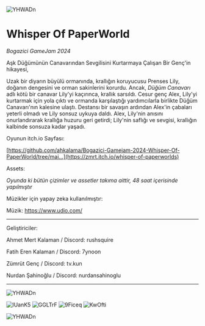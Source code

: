 ![YHWADn](https://github.com/ahkalama/Bogazici-Gamejam-2024-Whisper-Of-PaperWorld/assets/116187665/b4d75620-2931-4a59-99f7-f2d601e7e50d)

# Whisper Of PaperWorld
*Bogazici GameJam 2024*

Aşk Düğümünün Canavarından Sevgilisini Kurtarmaya Çalışan Bir Genç'in hikayesi,

Uzak bir diyarın büyülü ormanında, krallığın koruyucusu Prenses Lily, doğanın dengesini ve orman sakinlerini korurdu. Ancak, *Düğüm Canavarı* adlı kötü bir canavar Lily'yi kaçırınca, krallık sarsıldı. Cesur genç Alex, Lily'yi kurtarmak için yola çıktı ve ormanda karşılaştığı yardımcılarla birlikte Düğüm Canavarı'nın kalesine ulaştı. Destansı bir savaşın ardından Alex'in çabaları yeterli olmadı ve Lily sonsuz uykuya daldı. Alex, Lily'nin anısını onurlandırarak krallığa huzuru geri getirdi; Lily'nin saflığı ve sevgisi, krallığın kalbinde sonsuza kadar yaşadı.

Oyunun itch.io Sayfası:

[https://github.com/ahkalama/Bogazici-Gamejam-2024-Whisper-Of-PaperWorld/tree/mai...](https://zmrt.itch.io/whisper-of-paperworlds)



Assets:

*Oyunda ki bütün çizimler ve assetler takıma aittir, 48 saat içerisinde  yapılmıştır*

Müzikler için yapay zeka kullanılmıştır:

Müzik: https://www.udio.com/

__________________________________________

Geliştiriciler:

Ahmet Mert Kalaman / Discord: rushsquire

Fatih Eren Kalaman / Discord: 7ynoon

Zümrüt Genç / Discord: tv.kun

Nurdan Şahinoğlu / Discord: nurdansahinoglu

__________________________________________

![YHWADn](https://github.com/ahkalama/Bogazici-Gamejam-2024-Whisper-Of-PaperWorld/assets/116187665/2ebe6351-eaf2-4323-84c4-b39974deaa09)


![lUanK5](https://github.com/ahkalama/Bogazici-Gamejam-2024-Whisper-Of-PaperWorld/assets/116187665/53c6fc99-0f7c-4d67-a1ae-9510d0b6b7ab)
![GGLTrF](https://github.com/ahkalama/Bogazici-Gamejam-2024-Whisper-Of-PaperWorld/assets/116187665/9225f6be-d7e2-4567-931b-7d8f4eda2aae)
![9Ficeq](https://github.com/ahkalama/Bogazici-Gamejam-2024-Whisper-Of-PaperWorld/assets/116187665/8ab28076-8d58-4505-83ec-fc6bbf67e7f3)
![KwOfti](https://github.com/ahkalama/Bogazici-Gamejam-2024-Whisper-Of-PaperWorld/assets/116187665/b9944ad4-b50c-4e4c-8b5d-fc5032cf4d56)

![YHWADn](https://github.com/ahkalama/Bogazici-Gamejam-2024-Whisper-Of-PaperWorld/assets/116187665/2ebe6351-eaf2-4323-84c4-b39974deaa09)

